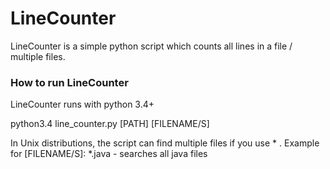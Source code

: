 # LineCounter

LineCounter is a simple python script which counts all lines in a file / multiple files.

### How to run LineCounter
LineCounter runs with python 3.4+

python3.4 line_counter.py [PATH] [FILENAME/S]

In Unix distributions, the script can find multiple files if you use * . Example for [FILENAME/S]: \*.java - searches all java files
